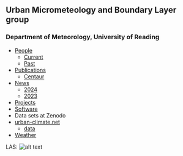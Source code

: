 ## Urban Micrometeology and Boundary Layer group 
### Department of Meteorology, University of Reading


- [People](https://suegrimmond.github.io/People)
  - [Current](https://suegrimmond.github.io/People#current-group-members)
  - [Past](https://suegrimmond.github.io/People#past-group-members-reading)
- [Publications](https://suegrimmond.github.io/Publications)
     - [Centaur](https://centaur.reading.ac.uk/view/creators/90005257.html)
- [News](https://suegrimmond.github.io/News)
     - [2024](https://suegrimmond.github.io/News#2024)
     - [2023](https://suegrimmond.github.io/News#2023)
- [Projects](https://suegrimmond.github.io/Projects)
- [Software](https://urban-meteorology-reading.github.io/)
- Data sets at Zenodo
- [urban-climate.net](https://www.urban-climate.net/content/)
     - [data](https://suegrimmond.github.io/urban-climate/data.html)
- [Weather](https://suegrimmond.github.io/Weather)

LAS:
![alt text](https://suegrimmond.github.io/images/banner1.jpg "London LAS")